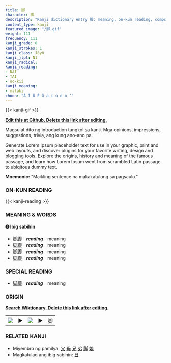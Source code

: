 ```yaml
---
title: 脚
character: 脚
description: "Kanji dictionary entry 脚: meaning, on-kun reading, compounds, origin, related kanji"
content_type: kanji
featured_image: "/脚.gif"
weight: 111
frequency: 111
kanji_grade: 0
kanji_strokes: 1
kanji_class: Jōyō
kanji_jlpt: N1
kanji_radical: 
kanji_reading: 
- DAI
- TAI
- oo-kii
kanji_meaning:
- malaki
chōon: "Ā Ī Ū Ē Ō ā ī ū ē ō ’"
---
```

[//]: # (Don't edit the line below. Kanji animated GIF code is automatically generated.)
{{< kanji-gif >}}

[//]: # (Edit below this line.)

**[Edit this at Github. Delete this link after editing.](https://github.com/tim0g/tim/tree/main/content/kanji/脚/index.md)**

Magsulat dito ng introduction tungkol sa kanji. Mga opinions, impressions, suggestions, trivia, ang kung ano-ano pa.

Generate Lorem Ipsum placeholder text for use in your graphic, print and web layouts, and discover plugins for your favorite writing, design and blogging tools. Explore the origins, history and meaning of the famous passage, and learn how Lorem Ipsum went from scrambled Latin passage to ubiqitous dummy text.
 
**Mnemonic:** "Maikling sentence na makakatulong sa pagsaulo."

### ON-KUN READING

[//]: # (Don't edit the line below. ON-KUN READING code is automatically generated.)
{{< kanji-reading >}}

### MEANING & WORDS

#### ➊ **Ibig sabihin**
  - [脚](../脚)[脚](../脚)　***reading***　meaning
  - [脚](../脚)[脚](../脚)　***reading***　meaning
  - [脚](../脚)[脚](../脚)　***reading***　meaning
  - [脚](../脚)[脚](../脚)　***reading***　meaning

### SPECIAL READING
  - [脚](../脚)[脚](../脚)　***reading***　meaning

### ORIGIN

**[Search Wiktionary. Delete this link after editing.](https://wiktionary.org/wiki/脚)**
<table class="kanji-table"><tr><td>
<img src="60px-脚-bronze.svg.png">
</td><td>▶</td><td>
<img src="60px-脚-oracle.svg.png">
</td><td>▶</td>
<td class="kanji-origin">脚</td>
</tr></table>

### RELATED KANJI
- Miyembro ng pamilya: [父](../父) [母](../母) [兄](../兄) [弟](../弟) [脚](../脚) [娘](../娘)
- Magkatulad ang ibig sabihin: [日](../日)
